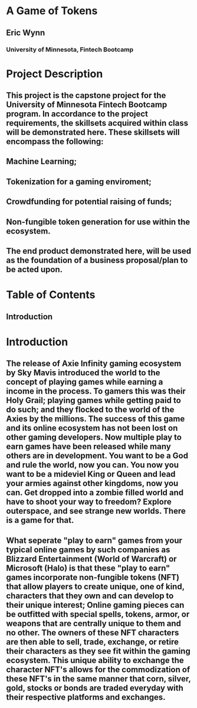 # A Game of Tokens
## Eric Wynn 
### University of Minnesota, Fintech Bootcamp

# Project Description
## This project is the capstone project for the University of Minnesota Fintech Bootcamp program. In accordance to the project requirements, the skillsets acquired within class will be demonstrated here. These skillsets will encompass the following:
## Machine Learning;
## Tokenization for a gaming enviroment;
## Crowdfunding for potential raising of funds;
## Non-fungible token generation for use within the ecosystem.

## The end product demonstrated here, will be used as the foundation of a business proposal/plan to be acted upon. 

# Table of Contents
## Introduction 



# Introduction 
## The release of Axie Infinity gaming ecosystem by Sky Mavis introduced the world to the concept of playing games while earning a income in the process. To gamers this was their Holy Grail; playing games while getting paid to do such; and they flocked to the world of the Axies by the millions. The success of this game and its online ecosystem has not been lost on other gaming developers. Now multiple play to earn games have been released while many others are in development. You want to be a God and rule the world, now you can. You now you want to be a mideviel King or Queen and lead your armies against other kingdoms, now you can. Get dropped into a zombie filled world and have to shoot your way to freedom? Explore outerspace, and see strange new worlds. There is a game for that.

## What seperate "play to earn" games from your typical online games by such  companies as Blizzard Entertainment (World of Warcraft) or Microsoft (Halo) is that these "play to earn" games incorporate non-fungible tokens (NFT) that allow players to create unique, one of kind, characters that they own and can develop to their unique interest; Online gaming pieces can be outfitted with special spells, tokens, armor, or weapons that are centrally unique to them and no other. The owners of these NFT characters are then able to sell, trade, exchange, or retire their characters as they see fit within the gaming ecosystem. This unique ability to exchange the character NFT's allows for the commodization of these NFT's in the same manner that corn, silver, gold, stocks or bonds are traded everyday with their respective platforms and exchanges. 

## 


